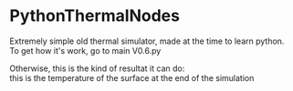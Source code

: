 # PythonThermalNodes
Extremely simple old thermal simulator, made at the time to learn python.  
To get how it's work, go to main V0.6.py

Otherwise, this is the kind of resultat it can do:  
this is the temperature of the surface at the end of the simulation
